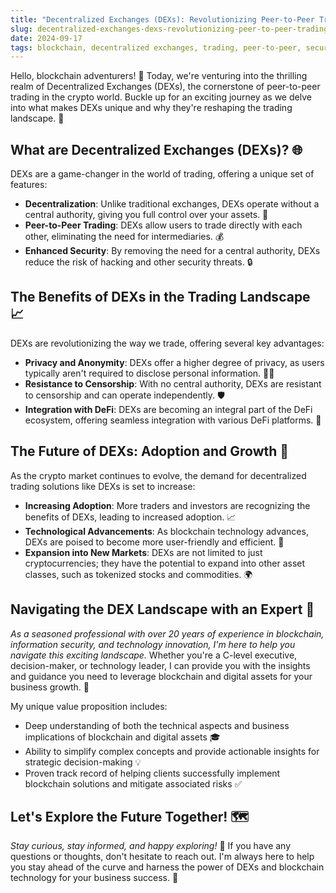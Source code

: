 ```yaml
---
title: "Decentralized Exchanges (DEXs): Revolutionizing Peer-to-Peer Trading in the Crypto World"
slug: decentralized-exchanges-dexs-revolutionizing-peer-to-peer-trading-in-the-crypto-world
date: 2024-09-17
tags: blockchain, decentralized exchanges, trading, peer-to-peer, security
---
```


Hello, blockchain adventurers! 🌟 Today, we're venturing into the thrilling realm of Decentralized Exchanges (DEXs), the cornerstone of peer-to-peer trading in the crypto world. Buckle up for an exciting journey as we delve into what makes DEXs unique and why they're reshaping the trading landscape. 🌊

## What are Decentralized Exchanges (DEXs)? 🌐

DEXs are a game-changer in the world of trading, offering a unique set of features:

- **Decentralization**: Unlike traditional exchanges, DEXs operate without a central authority, giving you full control over your assets. 💼
- **Peer-to-Peer Trading**: DEXs allow users to trade directly with each other, eliminating the need for intermediaries. 💰
- **Enhanced Security**: By removing the need for a central authority, DEXs reduce the risk of hacking and other security threats. 🔒

## The Benefits of DEXs in the Trading Landscape 📈

DEXs are revolutionizing the way we trade, offering several key advantages:

- **Privacy and Anonymity**: DEXs offer a higher degree of privacy, as users typically aren't required to disclose personal information. 🕵️‍♂️
- **Resistance to Censorship**: With no central authority, DEXs are resistant to censorship and can operate independently. 🛡️
- **Integration with DeFi**: DEXs are becoming an integral part of the DeFi ecosystem, offering seamless integration with various DeFi platforms. 🌉

## The Future of DEXs: Adoption and Growth 🚀

As the crypto market continues to evolve, the demand for decentralized trading solutions like DEXs is set to increase:

- **Increasing Adoption**: More traders and investors are recognizing the benefits of DEXs, leading to increased adoption. 📈
- **Technological Advancements**: As blockchain technology advances, DEXs are poised to become more user-friendly and efficient. 🌟
- **Expansion into New Markets**: DEXs are not limited to just cryptocurrencies; they have the potential to expand into other asset classes, such as tokenized stocks and commodities. 🌍

## Navigating the DEX Landscape with an Expert 🧭

*As a seasoned professional with over 20 years of experience in blockchain, information security, and technology innovation, I'm here to help you navigate this exciting landscape.* Whether you're a C-level executive, decision-maker, or technology leader, I can provide you with the insights and guidance you need to leverage blockchain and digital assets for your business growth. 💼

My unique value proposition includes:

- Deep understanding of both the technical aspects and business implications of blockchain and digital assets 🎓
- Ability to simplify complex concepts and provide actionable insights for strategic decision-making 💡
- Proven track record of helping clients successfully implement blockchain solutions and mitigate associated risks ✅

## Let's Explore the Future Together! 🗺️

*Stay curious, stay informed, and happy exploring!* 🚀 If you have any questions or thoughts, don't hesitate to reach out. I'm always here to help you stay ahead of the curve and harness the power of DEXs and blockchain technology for your business success. 💬